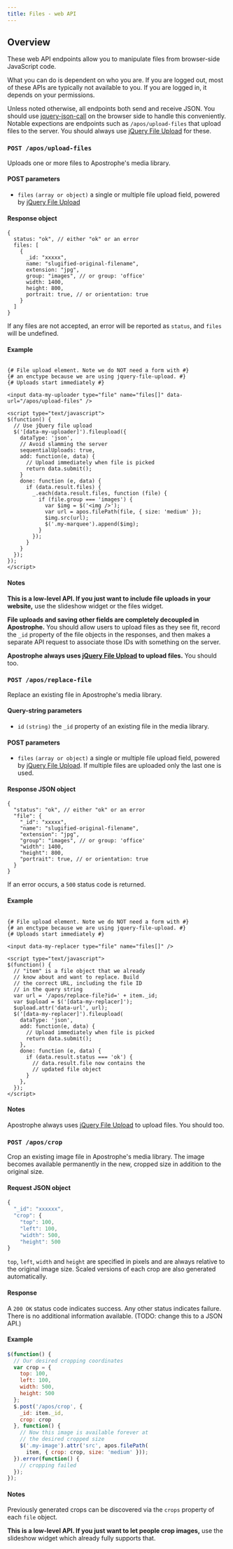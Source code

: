 ```yaml
---
title: Files - web API
---
```


## Overview

These web API endpoints allow you to manipulate files from browser-side JavaScript code.

What you can do is dependent on who you are. If you are logged out, most of these APIs are typically not available to you. If you are logged in, it depends on your permissions.

Unless noted otherwise, all endpoints both send and receive JSON. You should use [jquery-json-call](https://github.com/punkave/jquery-json-call) on the browser side to handle this conveniently. Notable expections are endpoints such as `/apos/upload-files` that upload files to the server. You should always use [jQuery File Upload](https://blueimp.github.io/jQuery-File-Upload/) for these.

### `POST /apos/upload-files`

Uploads one or more files to Apostrophe's media library.

#### POST parameters

* `files` `(array or object)` a single or multiple file upload field, powered by [jQuery File Upload](https://blueimp.github.io/jQuery-File-Upload/)

#### Response object

```'javascript'
{
  status: "ok", // either "ok" or an error
  files: [
    {
      _id: "xxxxx",
      name: "slugified-original-filename",
      extension: "jpg",
      group: "images", // or group: 'office'
      width: 1400,
      height: 800,
      portrait: true, // or orientation: true
    }
  ]
}
```

If any files are not accepted, an error will be reported as `status`, and `files` will be undefined.

#### Example

```markup

{# File upload element. Note we do NOT need a form with #}
{# an enctype because we are using jquery-file-upload. #}
{# Uploads start immediately #}

<input data-my-uploader type="file" name="files[]" data-url="/apos/upload-files" />

<script type="text/javascript">
$(function() {
  // Use jQuery file upload
  $('[data-my-uploader]').fileupload({
    dataType: 'json',
    // Avoid slamming the server
    sequentialUploads: true,
    add: function(e, data) {
      // Upload immediately when file is picked
      return data.submit();
    }
    done: function (e, data) {
      if (data.result.files) {
        _.each(data.result.files, function (file) {
          if (file.group === 'images') {
            var $img = $('<img />');
            var url = apos.filePath(file, { size: 'medium' });
            $img.src(url);
            $('.my-marquee').append($img);
          }
        });
      }
    }
  });
});
</script>
```

#### Notes

**This is a low-level API. If you just want to include file uploads in your website,** use the slideshow widget or the files widget.

**File uploads and saving other fields are completely decoupled in Apostrophe.** You should allow users to upload files as they see fit, record the `_id` property of the file objects in the responses, and then makes a separate API request to associate those IDs with something on the server.

**Apostrophe always uses [jQuery File Upload](https://blueimp.github.io/jQuery-File-Upload/) to upload files.** You should too.

### `POST /apos/replace-file`

Replace an existing file in Apostrophe's media library.

#### Query-string parameters

* `id` `(string)` the `_id` property of an existing file in the media library.

#### POST parameters

* `files` `(array or object)` a single or multiple file upload field, powered by [jQuery File Upload](https://blueimp.github.io/jQuery-File-Upload/). If multiple files are uploaded only the last one is used.

#### Response JSON object

```'javascript'
{
  "status": "ok", // either "ok" or an error
  "file": {
    "_id": "xxxxx",
    "name": "slugified-original-filename",
    "extension": "jpg",
    "group": "images", // or group: 'office'
    "width": 1400,
    "height": 800,
    "portrait": true, // or orientation: true
  }
}
```

If an error occurs, a `500` status code is returned.

#### Example

```markup

{# File upload element. Note we do NOT need a form with #}
{# an enctype because we are using jquery-file-upload. #}
{# Uploads start immediately #}

<input data-my-replacer type="file" name="files[]" />

<script type="text/javascript">
$(function() {
  // "item" is a file object that we already
  // know about and want to replace. Build
  // the correct URL, including the file ID
  // in the query string
  var url = '/apos/replace-file?id=' + item._id;
  var $upload = $('[data-my-replacer]');
  $upload.attr('data-url', url);
  $('[data-my-replacer]').fileupload(
    dataType: 'json',
    add: function(e, data) {
      // Upload immediately when file is picked
      return data.submit();
    },
    done: function (e, data) {
      if (data.result.status === 'ok') {
        // data.result.file now contains the
        // updated file object
      }
    },
  });
</script>
```

#### Notes

Apostrophe always uses [jQuery File Upload](https://blueimp.github.io/jQuery-File-Upload/) to upload files. You should too.

### `POST /apos/crop`

Crop an existing image file in Apostrophe's media library. The image becomes available permanently in the new, cropped size in addition to the original size.

#### Request JSON object

```javascript
{
  "_id": "xxxxxx",
  "crop": {
    "top": 100,
    "left": 100,
    "width": 500,
    "height": 500
}
```

`top`, `left`, `width` and `height` are specified in pixels and are always relative to the original image size. Scaled versions of each crop are also generated automatically.

#### Response

A `200 OK` status code indicates success. Any other status indicates failure. There is no additional information available. (TODO: change this to a JSON API.)

#### Example

```javascript
$(function() {
  // Our desired cropping coordinates
  var crop = {
    top: 100,
    left: 100,
    width: 500,
    height: 500
  };
  $.post('/apos/crop', {
    _id: item._id,
    crop: crop
  }, function() {
    // Now this image is available forever at
    // the desired cropped size
    $('.my-image').attr('src', apos.filePath(
      item, { crop: crop, size: 'medium' }));
  }).error(function() {
    // cropping failed
  });
});
```

#### Notes

Previously generated crops can be discovered via the `crops` property of each `file` object.

**This is a low-level API. If you just want to let people crop images,** use the slideshow widget which already fully supports that.
